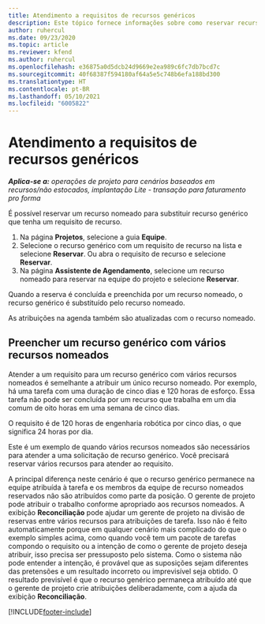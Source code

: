 ```yaml
---
title: Atendimento a requisitos de recursos genéricos
description: Este tópico fornece informações sobre como reservar recursos nomeados para um requisito de recurso genérico.
author: ruhercul
ms.date: 09/23/2020
ms.topic: article
ms.reviewer: kfend
ms.author: ruhercul
ms.openlocfilehash: e36875a0d5dcb24d9669e2ea989c6fc7db7bcd7c
ms.sourcegitcommit: 40f68387f594180af64a5e5c748b6efa188bd300
ms.translationtype: HT
ms.contentlocale: pt-BR
ms.lasthandoff: 05/10/2021
ms.locfileid: "6005822"
---
```

# <a name="generic-resource-requirement-fulfillment"></a>Atendimento a requisitos de recursos genéricos

_**Aplica-se a:** operações de projeto para cenários baseados em recursos/não estocados, implantação Lite - transação para faturamento pro forma_

É possível reservar um recurso nomeado para substituir recurso genérico que tenha um requisito de recurso.

1. Na página **Projetos**, selecione a guia **Equipe**.
2. Selecione o recurso genérico com um requisito de recurso na lista e selecione **Reservar**. Ou abra o requisito de recurso e selecione **Reservar**.
3. Na página **Assistente de Agendamento**, selecione um recurso nomeado para reservar na equipe do projeto e selecione **Reservar**.

Quando a reserva é concluída e preenchida por um recurso nomeado, o recurso genérico é substituído pelo recurso nomeado.

As atribuições na agenda também são atualizadas com o recurso nomeado.

## <a name="fulfill-a-generic-resource-with-multiple-named-resources"></a>Preencher um recurso genérico com vários recursos nomeados
Atender a um requisito para um recurso genérico com vários recursos nomeados é semelhante a atribuir um único recurso nomeado. Por exemplo, há uma tarefa com uma duração de cinco dias e 120 horas de esforço. Essa tarefa não pode ser concluída por um recurso que trabalha em um dia comum de oito horas em uma semana de cinco dias. 

O requisito é de 120 horas de engenharia robótica por cinco dias, o que significa 24 horas por dia.

Este é um exemplo de quando vários recursos nomeados são necessários para atender a uma solicitação de recurso genérico. Você precisará reservar vários recursos para atender ao requisito.

A principal diferença neste cenário é que o recurso genérico permanece na equipe atribuída à tarefa e os membros da equipe de recurso nomeados reservados não são atribuídos como parte da posição. O gerente de projeto pode atribuir o trabalho conforme apropriado aos recursos nomeados. A exibição **Reconciliação** pode ajudar um gerente de projeto na divisão de reservas entre vários recursos para atribuições de tarefa. Isso não é feito automaticamente porque em qualquer cenário mais complicado do que o exemplo simples acima, como quando você tem um pacote de tarefas compondo o requisito ou a intenção de como o gerente de projeto deseja atribuir, isso precisa ser pressuposto pelo sistema. Como o sistema não pode entender a intenção, é provável que as suposições sejam diferentes das pretensões e um resultado incorreto ou imprevisível seja obtido. O resultado previsível é que o recurso genérico permaneça atribuído até que o gerente de projeto crie atribuições deliberadamente, com a ajuda da exibição **Reconciliação**.




[!INCLUDE[footer-include](../includes/footer-banner.md)]